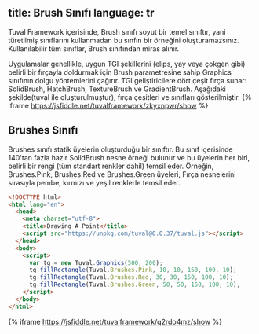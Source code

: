title: Brush Sınıfı
language: tr
---
Tuval Framework içerisinde, Brush sınıfı soyut bir temel sınıftır, yani türetilmiş sınıflarını kullanmadan bu sınfın bir örneğini oluşturamazsınız. Kullanılabilir tüm sınıflar, Brush sınıfından miras alınır.

Uygulamalar genellikle, uygun TGI şekillerini (elips, yay veya çokgen gibi) belirli bir fırçayla doldurmak için Brush parametresine sahip Graphics sınıfının dolgu yöntemlerini çağırır. TGI geliştiricilere dört çeşit fırça sunar: SolidBrush, HatchBrush, TextureBrush ve GradientBrush. Aşağıdaki şekilde(tuval ile oluşturulmuştur), fırça çeşitleri ve sınıfları gösterilmiştir.
{% iframe https://jsfiddle.net/tuvalframework/zkyxnpwr/show %}

## Brushes Sınıfı
Brushes sınıfı statik üyelerin oluşturduğu bir sınıftır. Bu sınıf içerisinde  140'tan fazla hazır SolidBrush nesne örneği bulunur ve bu üyelerin her biri, belirli bir rengi (tüm standart renkler dahil) temsil eder. Örneğin, Brushes.Pink, Brushes.Red ve Brushes.Green üyeleri, Fırça nesnelerini sırasıyla pembe, kırmızı ve yeşil renklerle temsil eder.
```html
<!DOCTYPE html>
<html lang="en">
  <head>
    <meta charset="utf-8">
    <title>Drawing A Point</title>
    <script src="https://unpkg.com/tuval@0.0.37/tuval.js"></script>
  </head>
  <body>
    <script>
      var tg = new Tuval.Graphics(500, 200);
      tg.fillRectangle(Tuval.Brushes.Pink, 10, 10, 150, 100, 10);
      tg.fillRectangle(Tuval.Brushes.Red, 30, 30, 150, 100, 10);
      tg.fillRectangle(Tuval.Brushes.Green, 50, 50, 150, 100, 10);
    </script>
  </body>
</html>
```
{% iframe https://jsfiddle.net/tuvalframework/q2rdo4mz/show %}
